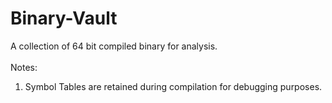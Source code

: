 # Binary-Vault
A collection of 64 bit compiled binary for analysis.
<br><br>
Notes:
1. Symbol Tables are retained during compilation for debugging purposes.
